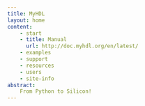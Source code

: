 ```yaml
---
title: MyHDL
layout: home
content:
    - start 
    - title: Manual
      url: http://doc.myhdl.org/en/latest/
    - examples
    - support
    - resources
    - users
    - site-info 
abstract:
    From Python to Silicon!
---
```

